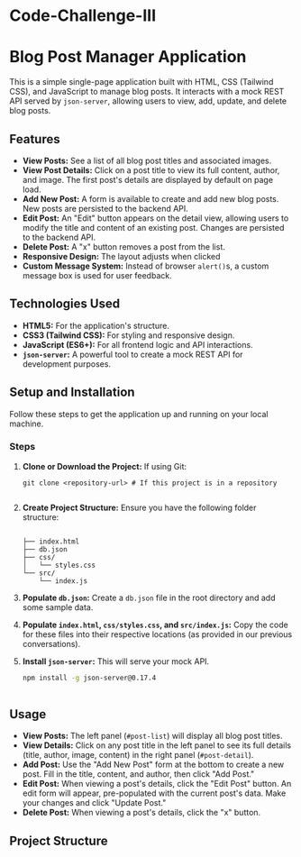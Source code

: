# Code-Challenge-III
# Blog Post Manager Application

This is a simple single-page application built with HTML, CSS (Tailwind CSS), and JavaScript to manage blog posts. It interacts with a mock REST API served by `json-server`, allowing users to view, add, update, and delete blog posts.

## Features

* **View Posts:** See a list of all blog post titles and associated images.
* **View Post Details:** Click on a post title to view its full content, author, and image. The first post's details are displayed by default on page load.
* **Add New Post:** A form is available to create and add new blog posts. New posts are persisted to the backend API.
* **Edit Post:** An "Edit" button appears on the detail view, allowing users to modify the title and content of an existing post. Changes are persisted to the backend API.
* **Delete Post:** A "x" button removes a post from the list.
* **Responsive Design:** The layout adjusts when clicked
* **Custom Message System:** Instead of browser `alert()`s, a custom message box is used for user feedback.

## Technologies Used

* **HTML5:** For the application's structure.
* **CSS3 (Tailwind CSS):** For styling and responsive design.
* **JavaScript (ES6+):** For all frontend logic and API interactions.
* **`json-server`:** A powerful tool to create a mock REST API for development purposes.

## Setup and Installation

Follow these steps to get the application up and running on your local machine.

### Steps

1.  **Clone or Download the Project:**
    If using Git:
    ```
    git clone <repository-url> # If this project is in a repository
    

2.  **Create Project Structure:**
    Ensure you have the following folder structure:
    ```
    
    ├── index.html
    ├── db.json
    ├── css/
    │   └── styles.css
    └── src/
        └── index.js
    ```

3.  **Populate `db.json`:**
    Create a `db.json` file in the root directory and add some sample data.
  

4.  **Populate `index.html`, `css/styles.css`, and `src/index.js`:**
    Copy the code for these files into their respective locations (as provided in our previous conversations).

5.  **Install `json-server`:**
    This will serve your mock API.
    ```bash
    npm install -g json-server@0.17.4
   
## Usage

* **View Posts:** The left panel (`#post-list`) will display all blog post titles.
* **View Details:** Click on any post title in the left panel to see its full details (title, author, image, content) in the right panel (`#post-detail`).
* **Add Post:** Use the "Add New Post" form at the bottom to create a new post. Fill in the title, content, and author, then click "Add Post."
* **Edit Post:** When viewing a post's details, click the "Edit Post" button. An edit form will appear, pre-populated with the current post's data. Make your changes and click "Update Post."
* **Delete Post:** When viewing a post's details, click the "x" button.

## Project Structure

